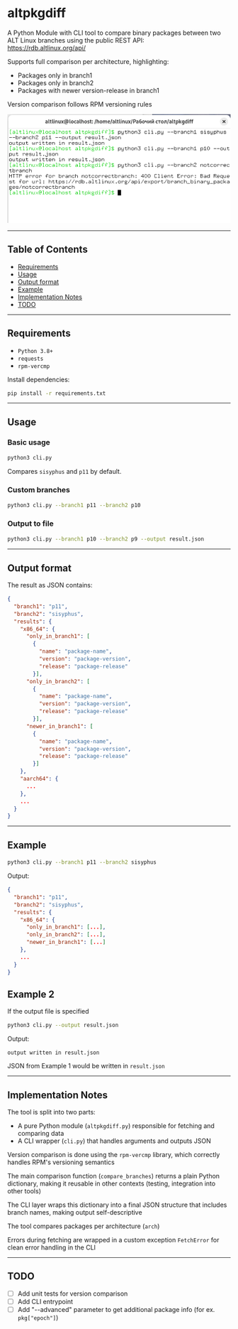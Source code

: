 # altpkgdiff
A Python Module with CLI tool to compare binary packages between two ALT Linux branches using the public REST API:  
https://rdb.altlinux.org/api/

Supports full comparison per architecture, highlighting:

- Packages only in branch1
- Packages only in branch2
- Packages with newer version-release in branch1

Version comparison follows RPM versioning rules

![screenshot.png](screenshot.png)

---

## Table of Contents

- [Requirements](#requirements)
- [Usage](#usage)
- [Output format](#output-format)
- [Example](#example)
- [Implementation Notes](#implementation-notes)
- [TODO](#todo)

---

## Requirements

- `Python 3.8+`
- `requests`
- `rpm-vercmp`

Install dependencies:

```bash
pip install -r requirements.txt
```

---

## Usage

### Basic usage

```bash
python3 cli.py
```

Compares `sisyphus` and `p11` by default.

### Custom branches

```bash
python3 cli.py --branch1 p11 --branch2 p10
```

### Output to file

```bash
python3 cli.py --branch1 p10 --branch2 p9 --output result.json
```

---

## Output format

The result as JSON contains:

```json
{
  "branch1": "p11",
  "branch2": "sisyphus",
  "results": {
    "x86_64": {
      "only_in_branch1": [
        {
          "name": "package-name",
          "version": "package-version",
          "release": "package-release"
        }],
      "only_in_branch2": [
        {
          "name": "package-name",
          "version": "package-version",
          "release": "package-release"
        }],
      "newer_in_branch1": [
        {
          "name": "package-name",
          "version": "package-version",
          "release": "package-release"
        }]
    },
    "aarch64": {
      ...
    },
    ...
  }
}
```

---

## Example

```bash
python3 cli.py --branch1 p11 --branch2 sisyphus
```

Output:

```json
{
  "branch1": "p11",
  "branch2": "sisyphus",
  "results": {
    "x86_64": {
      "only_in_branch1": [...],
      "only_in_branch2": [...],
      "newer_in_branch1": [...]
    },
    ...
  }
}
```
Example 2
---
If the output file is specified
```bash
python3 cli.py --output result.json
```

Output:

```
output written in result.json
```
JSON from Example 1 would be written in `result.json`

---

## Implementation Notes

The tool is split into two parts:
  - A pure Python module (`altpkgdiff.py`) responsible for fetching and comparing data
  - A CLI wrapper (`cli.py`) that handles arguments and outputs JSON

Version comparison is done using the `rpm-vercmp` library, which correctly handles RPM's versioning semantics

The main comparison function (`compare_branches`) returns a plain Python dictionary, making it reusable in other contexts (testing, integration into other tools)

The CLI layer wraps this dictionary into a final JSON structure that includes branch names, making output self-descriptive

The tool compares packages per architecture (`arch`)

Errors during fetching are wrapped in a custom exception `FetchError` for clean error handling in the CLI

---

## TODO

* [ ] Add unit tests for version comparison
* [ ] Add CLI entrypoint
* [ ] Add "--advanced" parameter to get additional package info (for ex. `pkg["epoch"]`)